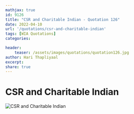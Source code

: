 ```yaml
---
mathjax: true
id: 9126
title: "CSR and Charitable Indian - Quotation 126"
date: 2022-04-10
url: '/quotations/csr-and-charitable-indian'
tags: [WIA Quotations] 
categories: 

header:
    teaser: /assets/images/quotations/quotation126.jpg
author: Hari Thapliyaal 
excerpt:
share: true 
---
```


# CSR and Charitable Indian

![CSR and Charitable Indian](/assets/images/quotations/quotation126.jpg)
